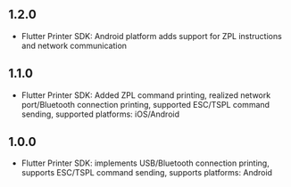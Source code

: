 ## 1.2.0

* Flutter Printer SDK: Android platform adds support for ZPL instructions and network communication

## 1.1.0

* Flutter Printer SDK: Added ZPL command printing, realized network port/Bluetooth connection printing, supported ESC/TSPL command sending, supported platforms: iOS/Android

## 1.0.0

* Flutter Printer SDK: implements USB/Bluetooth connection printing, supports ESC/TSPL command sending, supports platforms: Android
